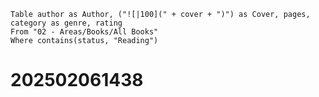 ```dataview
Table author as Author, ("![|100](" + cover + ")") as Cover, pages, category as genre, rating
From "02 - Areas/Books/All Books"
Where contains(status, "Reading")
```
# 202502061438

